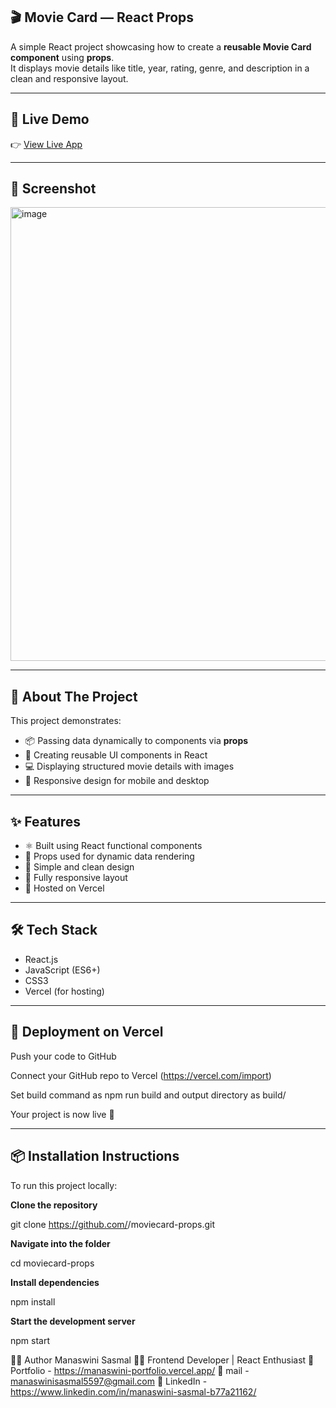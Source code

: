  ## 🎬 Movie Card — React Props

A simple React project showcasing how to create a **reusable Movie Card component** using **props**.  
It displays movie details like title, year, rating, genre, and description in a clean and responsive layout.

---

## 🚀 Live Demo

👉 [View Live App](https://moviecard-props.vercel.app/)

---

## 📸 Screenshot

<img width="1342" height="726" alt="image" src="https://github.com/user-attachments/assets/267e3db7-7d68-4510-93f5-9e014138f9e0" />


---

## 📄 About The Project

This project demonstrates:
- 📦 Passing data dynamically to components via **props**
- 🎯 Creating reusable UI components in React
- 💻 Displaying structured movie details with images
- 📱 Responsive design for mobile and desktop

---

## ✨ Features

- ⚛️ Built using React functional components
- 🔄 Props used for dynamic data rendering
- 🎨 Simple and clean design
- 📱 Fully responsive layout
- 🚀 Hosted on Vercel

---

## 🛠️ Tech Stack

- React.js
- JavaScript (ES6+)
- CSS3
- Vercel (for hosting)

---

## 🔄 Deployment on Vercel

Push your code to GitHub

Connect your GitHub repo to Vercel (https://vercel.com/import)

Set build command as npm run build and output directory as build/

Your project is now live 🚀

---

## 📦 Installation Instructions

To run this project locally:


**Clone the repository**

git clone https://github.com/<your-username>/moviecard-props.git

**Navigate into the folder**

cd moviecard-props

**Install dependencies**

npm install

**Start the development server**

npm start

🙋‍♀️ Author
Manaswini Sasmal
👩‍💻 Frontend Developer | React Enthusiast
🔗 Portfolio - https://manaswini-portfolio.vercel.app/
📧 mail - manaswinisasmal5597@gmail.com
🔗 LinkedIn - https://www.linkedin.com/in/manaswini-sasmal-b77a21162/

